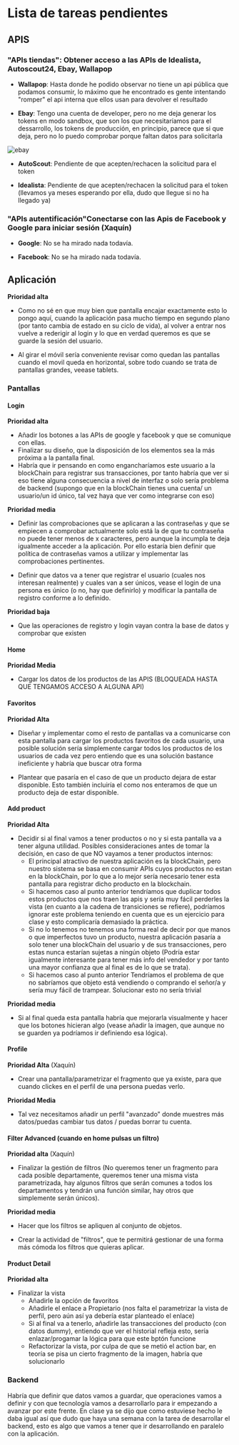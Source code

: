 # Lista de tareas pendientes
## APIS

### "APIs tiendas": Obtener acceso a las APIs de Idealista, Autoscout24, Ebay, Wallapop
* **Wallapop**: Hasta donde he podido observar no tiene un api pública que podamos consumir, lo máximo que he encontrado es gente intentando "romper" el api interna que ellos usan para devolver el resultado

* **Ebay**: Tengo una cuenta de developer, pero no me deja generar los tokens en modo sandbox, que son los que necesitaríamos para el dessarrollo, los tokens de producción, en principio, parece que si que deja, pero no lo puedo comprobar porque faltan datos para solicitarla

![ebay](https://user-images.githubusercontent.com/43583094/232519724-9c6a4e2b-047a-499b-9a08-01876c33d38b.jpg)

* **AutoScout**: Pendiente de que acepten/rechacen la solicitud para el token

* **Idealista**: Pendiente de que acepten/rechacen la solicitud para el token (llevamos ya meses esperando por ella, dudo que llegue si no ha llegado ya)

### "APIs autentificación"Conectarse con las Apis de Facebook y Google para iniciar sesión (Xaquín)

* **Google**: No se ha mirado nada todavía.

* **Facebook**: No se ha mirado nada todavía.

## Aplicación
**Prioridad alta**
* Como no sé en que muy bien que pantalla encajar exactamente esto lo pongo aquí, cuando la aplicación pasa mucho tiempo en segundo plano (por tanto cambia de estado en su ciclo de vida), al volver a entrar nos vuelve a rederigir al login y lo que en verdad queremos es que se guarde la sesión del usuario.

* Al girar el móvil sería conveniente revisar como quedan las pantallas cuando el movil queda en horizontal, sobre todo cuando se trata de pantallas grandes, veease tablets.

### Pantallas

#### Login

**Prioridad alta**
* Añadir los botones a las APIs de google y facebook y que se comunique con ellas.
* Finalizar su diseño, que la disposición de los elementos sea la más próxima a la pantalla final.
* Habría que ir pensando en como engancharíamos este usuario a la blockChain para registrar sus transacciones, por tanto habría que ver si eso tiene alguna consecuencia a nivel de interfaz o solo sería problema de backend (supongo que en la blockChain tienes una cuenta/ un usuario/un id único, tal vez haya que ver como integrarse con eso)

**Prioridad media**
* Definir las comprobaciones que se aplicaran a las contraseñas y que se empiecen a comprobar actualmente solo está la de que tu contraseña no puede tener menos de x caracteres, pero aunque la incumpla te deja igualmente acceder a la aplicación. Por ello estaría bien definir que política de contraseñas vamos a utilizar y implementar las comprobaciones pertinentes.

* Definir que datos va a tener que registrar el usuario (cuales nos interesan realmente) y cuales van a ser únicos, vease el login de una persona es único (o no, hay que definirlo) y modificar la pantalla de registro conforme a lo definido.

**Prioridad baja**
* Que las operaciones de registro y login vayan contra la base de datos y comprobar que existen

#### Home
**Prioridad Media**
* Cargar los datos de los productos de las APIS (BLOQUEADA HASTA QUE TENGAMOS ACCESO A ALGUNA API)
#### Favoritos

**Prioridad Alta**
* Diseñar y implementar como el resto de pantallas va a comunicarse con esta pantalla para cargar los productos favoritos de cada usuario, una posible solución sería simplemente cargar todos los productos de los usuarios de cada vez pero entiendo que es una solución bastance ineficiente y habría que buscar otra forma

* Plantear que pasaría en el caso de que un producto dejara de estar disponible. Esto también incluiría el como nos enteramos de que un producto deja de estar disponible.

#### Add product

**Prioridad Alta**
* Decidir si al final vamos a tener productos o no y si esta pantalla va a tener alguna utilidad. Posibles consideraciones antes de tomar la decisión, en caso de que NO vayamos a tener productos internos:
    - El principal atractivo de nuestra aplicación es la blockChain, pero nuestro sistema se basa en consumir APIs cuyos productos no estan en la blockChain, por lo que a lo mejor sería necesario tener esta pantalla para registrar dicho producto en la blockchain.
    - Si hacemos caso al punto anterior tendríamos que duplicar todos estos productos que nos traen las apis y sería muy fácil perderles la vista (en cuanto a la cadena de transiciones se refiere), podríamos ignorar este problema teniendo en cuenta que es un ejercicio para clase y esto complicaría demasiado la práctica.
    - Si no lo tenemos no tenemos una forma real de decir por que manos o que imperfectos tuvo un producto, nuestra aplicación pasaría a solo tener una blockChain del usuario y de sus transacciones, pero estas nunca estarían sujetas a ningún objeto (Podría estar igualmente interesante para tener más info del vendedor y por tanto una mayor confianza que al final es de lo que se trata).
    - Si hacemos caso al punto anterior Tendríamos el problema de que no sabríamos que objeto está vendiendo o comprando el señor/a y sería muy fácil de trampear. Solucionar esto no sería trivial

**Prioridad media**
* Si al final queda esta pantalla habría que mejorarla visualmente y hacer que los botones hicieran algo (vease añadir la imagen, que aunque no se guarden ya podríamos ir definiendo esa lógica).
#### Profile

**Prioridad Alta** (Xaquín)
* Crear una pantalla/parametrizar el fragmento que ya existe, para que cuando clickes en el perfil de una persona puedas verlo.

**Prioridad Media**
* Tal vez necesitamos añadir un perfil "avanzado" donde muestres más datos/puedas cambiar tus datos / puedas borrar tu cuenta.

#### Filter Advanced (cuando en home pulsas un filtro)

**Prioridad alta** (Xaquín)
* Finalizar la gestión de filtros (No queremos tener un fragmento para cada posible departamente, queremos tener una misma vista parametrizada, hay algunos filtros que serán comunes a todos los departamentos y tendrán una función similar, hay otros que simplemente serán únicos).

**Prioridad media**

* Hacer que los filtros se apliquen al conjunto de objetos.

* Crear la actividad de "filtros", que te permitirá gestionar de una forma más cómoda los filtros que quieras aplicar.

#### Product Detail

**Prioridad alta**

* Finalizar la vista
    * Añadirle la opción de favoritos 
    * Añadirle el enlace a Propietario (nos falta el parametrizar la vista de perfil, pero aún así ya debería estar planteado el enlace)
    * Si al final va a tenerlo, añadirle las transacciones del producto (con datos dummy), entiendo que ver el historial refleja esto, sería enlazar/progamar la lógica para que este bptón funcione
    * Refactorizar la vista, por culpa de que se metió el action bar, en teoría se pisa un cierto fragmento de la imagen, habría que solucionarlo

### Backend

Habría que definir que datos vamos a guardar, que operaciones vamos a definir y con que tecnología vamos a desarrollarlo para ir empezando a avanzar por este frente. En clase ya se dijo que como estuviese hecho le daba igual así que dudo que haya una semana con la tarea de desarrollar el backend, esto es algo que vamos a tener que ir desarrollando en paralelo con la aplicación.
